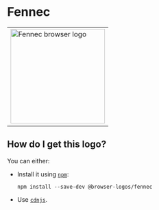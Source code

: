 # Fennec

<table>
    <tr height=230>
        <td>
            <a href="https://github.com/alrra/browser-logos/tree/f1cf805a1bbda59417ea4ab453077d88a34c7045/src/archive/fennec">
                <img width=220 src="https://raw.githubusercontent.com/alrra/browser-logos/f1cf805a1bbda59417ea4ab453077d88a34c7045/src/archive/fennec/fennec_512x512.png" alt="Fennec browser logo">
            </a>
        </td>
    </tr>
</table>

## How do I get this logo?

You can either:

* Install it using [`npm`][npm]:

  `npm install --save-dev @browser-logos/fennec`

* Use [`cdnjs`][cdnjs].

<!-- Link labels: -->

[cdnjs]: https://cdnjs.com/libraries/browser-logos
[npm]: https://www.npmjs.com/
